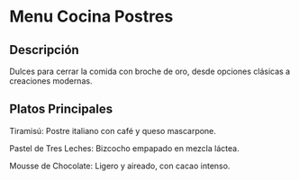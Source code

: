 # Menu  Cocina Postres


## Descripción
Dulces para cerrar la comida con broche de oro, desde opciones clásicas a creaciones modernas.


## Platos Principales
Tiramisú: Postre italiano con café y queso mascarpone.

Pastel de Tres Leches: Bizcocho empapado en mezcla láctea.

Mousse de Chocolate: Ligero y aireado, con cacao intenso.